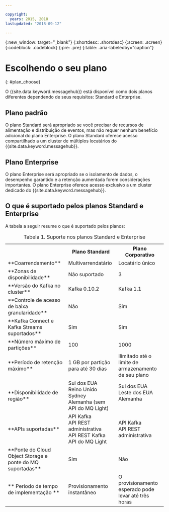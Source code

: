 ```yaml
---

copyright:
  years: 2015, 2018
lastupdated: "2018-09-12"

---
```


{:new_window: target="_blank"}
{:shortdesc: .shortdesc}
{:screen: .screen}
{:codeblock: .codeblock}
{:pre: .pre}
{:table: .aria-labeledby="caption"}

# Escolhendo o seu plano 
{: #plan_choose}

O {{site.data.keyword.messagehub}} está disponível como dois planos diferentes dependendo de seus requisitos:
Standard e Enterprise.

## Plano padrão

O plano Standard será apropriado se você precisar de recursos de alimentação e distribuição de eventos, mas não requer nenhum
benefício adicional do plano Enterprise. O plano Standard oferece acesso compartilhado a um cluster de múltiplos locatários do {{site.data.keyword.messagehub}}.

## Plano Enterprise 

O plano Enterprise será apropriado se o isolamento de dados, o desempenho garantido e a retenção aumentada forem
considerações importantes. O plano Enterprise oferece acesso exclusivo a um cluster dedicado do {{site.data.keyword.messagehub}}.

## O que é suportado pelos planos Standard e Enterprise

A tabela a seguir resume o que é suportado pelos planos:

<table>
    <caption>Tabela 1. Suporte nos planos Standard e Enterprise</caption>
      <tr>
	        <th></th>
		    <th>Plano Standard</th>
		    <th>Plano Corporativo</th>
        </tr>
		<tr>
			<td>**Coarrendamento**</td>
			<td>Multivarrendatário </td>
			<td>Locatário único</td>
		</tr>
        <tr>
			<td>**Zonas de disponibilidade**</td>
			<td>Não suportado</td>
			<td>3</td>
		</tr>
	  		<tr>
			<td>**Versão do Kafka no cluster**</td>
			<td>Kafka 0.10.2</td>
			<td>Kafka 1.1</td>
		</tr>
		<tr>
			<td>**Controle de acesso de baixa granularidade**</td>
			<td>Não</td>
			<td>Sim</td>
		</tr>
		<tr>
			<td>**Kafka Connect e Kafka Streams suportados**</td>
			<td>Sim</td>
			<td>Sim</td>
		</tr>
		<tr>
			<td>**Número máximo de partições**</td>
			<td>100</td>
			<td>1000</td>
		</tr>
		<tr>
			<td>**Período de retenção máximo**</td>
			<td>1 GB por partição para até 30 dias </td>
			<td>Ilimitado até o limite de armazenamento de seu plano </td>
		</tr>
		<tr>
			<td>**Disponibilidade de região**</td>
			<td>Sul dos EUA</br>
			Reino Unido</br>
			Sydney</br>
			Alemanha (sem API do MQ Light)</td>
			<td>Sul dos EUA</br>
			Leste dos EUA<br/>
			Alemanha<br/>
			<br/>
			</td>
		</tr>
		<tr>
     	    <td>**APIs suportadas**</td>
			<td>API Kafka</br>
			API REST administrativa<br/>
			API REST Kafka</br>
			API do MQ Light</br>
		    </td>
			<td>API Kafka<br/>
			API REST administrativa</td>
		</tr>
			<td>**Ponte do Cloud Object Storage e<br/>
			ponte do MQ suportadas**</td>
			<td>Sim</td>
			<td>Não</td>
		</tr>
		<tr>
			<td>** Período de tempo de implementação **</td>
			<td>Provisionamento instantâneo</td>
			<td>O provisionamento esperado pode levar até três horas</td>
		</tr>

</table>


<!--
## {{site.data.keyword.Bluemix_notm}} Public environment
{: notoc}

{{site.data.keyword.Bluemix_notm}} Public provides an
economical public cloud service where you pay for what you use and share infrastructure with
others.

In {{site.data.keyword.Bluemix_notm}} Public, the cost of
{{site.data.keyword.messagehub}} is determined by two factors: the
number of partitions that you use and the number of messages that you send and receive. There is no
charge for message data while it is retained on the topics, but the data that each partition retains
is capped at 1 GB.

For more information, see [{{site.data.keyword.Bluemix_notm}} Public ![External link icon](../../icons/launch-glyph.svg "External link icon")](https://www.ibm.com/cloud-computing/bluemix/public){:new_window}.
-->

